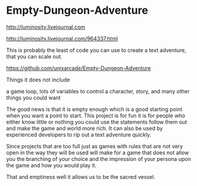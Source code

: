 Empty-Dungeon-Adventure
=======================
http://luminosity.livejournal.com

http://luminosity.livejournal.com/964337.html

This is probably the least of code you can use to create a text adventure, that you can scale out.



https://github.com/unixarcade/Empty-Dungeon-Adventure


Things it does not include

a game loop, 
lots of variables to control a character,
story,
and many other things you could want


The good news is that it is empty enough which is a  good starting point when you want a point to start. This project is for fun it is for people who either know little or nothing you could use the statements follow them out and make the game and world more rich. It can also be used by experienced developers to rip out a text adventure quickly.



Since projects that are too full just as games with rules that are not very open in the way they will be used will make for a game that does not allow you the branching of your choice and the impression of your persona upon the game and how you would play it.



That and emptiness well it allows us to be the sacred vessel.
